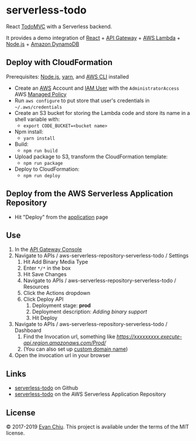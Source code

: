 # serverless-todo

React [TodoMVC](http://todomvc.com/) with a Serverless backend.

It provides a demo integration of [React](https://reactjs.org) + [API Gateway](https://aws.amazon.com/api-gateway/) + [AWS Lambda](https://aws.amazon.com/lambda) + [Node.js](https://nodejs.org/) + [Amazon DynamoDB](https://aws.amazon.com/dynamodb/)

## Deploy with CloudFormation

Prerequisites: [Node.js](https://nodejs.org/en/), [yarn](https://yarnpkg.com), and [AWS CLI](http://docs.aws.amazon.com/cli/latest/userguide/installing.html) installed

* Create an [AWS](https://aws.amazon.com/) Account and [IAM User](https://aws.amazon.com/iam/) with the `AdministratorAccess` AWS [Managed Policy](http://docs.aws.amazon.com/IAM/latest/UserGuide/access_policies_managed-vs-inline.html)
* Run `aws configure` to put store that user's credentials in `~/.aws/credentials`
* Create an S3 bucket for storing the Lambda code and store its name in a shell variable with:
  * `export CODE_BUCKET=<bucket name>`
* Npm install:
  * `yarn install`
* Build:
  * `npm run build`
* Upload package to S3, transform the CloudFormation template:
  * `npm run package`
* Deploy to CloudFormation:
  * `npm run deploy`

## Deploy from the AWS Serverless Application Repository
* Hit "Deploy" from the [application](https://serverlessrepo.aws.amazon.com/#/applications/arn:aws:serverlessrepo:us-east-1:233054207705:applications~serverless-todo) page

## Use
1. In the [API Gateway Console](https://console.aws.amazon.com/apigateway)
1. Navigate to APIs / aws-serverless-repository-serverless-todo / Settings
    1. Hit Add Binary Media Type
    1. Enter `*/*` in the box
    1. Hit Save Changes
    1. Navigate to APIs / aws-serverless-repository-serverless-todo / Resources
    1. Click the Actions dropdown
    1. Click Deploy API
        1. Deployment stage: **prod**
        1. Deployment description: *Adding binary support*
        1. Hit Deploy
1. Navigate to APIs / aws-serverless-repository-serverless-todo / Dashboard
    1. Find the Invocation url, something like *https://xxxxxxxxx.execute-api.region.amazonaws.com/Prod/*
    1. (You can also set up [custom domain name](http://docs.aws.amazon.com/apigateway/latest/developerguide/how-to-custom-domains.html))
1. Open the invocation url in your browser

## Links
* [serverless-todo](https://github.com/evanchiu/serverless-todo) on Github
* [serverless-todo](https://serverlessrepo.aws.amazon.com/#/applications/arn:aws:serverlessrepo:us-east-1:233054207705:applications~serverless-todo) on the AWS Serverless Application Repository

## License
&copy; 2017-2019 [Evan Chiu](https://evanchiu.com). This project is available under the terms of the MIT license.
